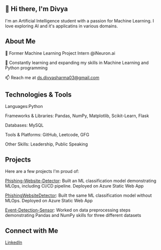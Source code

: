 ## 👋 Hi there, I'm Divya

I'm an Artificial Intelligence student with a passion for Machine Learning. I love exploring AI and it's applicatins in various domains. 

## About Me
💼 Former Machine Learning Project Intern @iNeuron.ai

🌱 Constantly learning and expanding my skills in Machine Learning and Python programming

📫 Reach me at ds.divyasharma03@gmail.com

## Technologies & Tools

Languages:Python 

Frameworks & Libraries: Pandas, NumPy, Matplotlib, Scikit-Learn, Flask

Databases: MySQL

Tools & Platforms: GitHub, Leetcode, GFG

Other Skills: Leadership, Public Speaking

## Projects

Here are a few projects I'm proud of:

[Phishing-Website-Detector](https://github.com/03divyasharma/Phishing-Website-Detector): Built an ML classification model demonstrating MLOps, including CI/CD pipeline. Deployed on Azure Static Web App

[PhishingWebsiteDetector](https://github.com/03divyasharma/PhishingWebsiteDetector): Built the same ML classification model without MLOps. Deployed on Azure Static Web App

[Event-Detection-Sensor](https://github.com/03divyasharma/Event-Detection-Sensor): Worked on data preprocessing steps demonstrating Pandas and NumPy skills for three different datasets

## Connect with Me
[LinkedIn](https://www.linkedin.com/in/divya-sharma-6850aa22b/)

<!---
03divyasharma/03divyasharma is a ✨ special ✨ repository because its `README.md` (this file) appears on your GitHub profile.
You can click the Preview link to take a look at your changes.
--->
